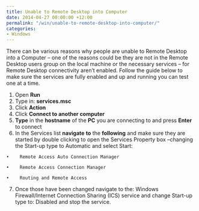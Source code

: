 ```yaml
---
title: Unable to Remote Desktop into Computer
date: 2014-04-27 00:00:00 +12:00
permalink: "/win/unable-to-remote-desktop-into-computer/"
categories:
- Windows
---
```


There can be various reasons why people are unable to Remote Desktop into a Computer – one of the reasons could be they are not in the Remote Desktop users group on the local machine or the necessary services – for Remote Desktop connectivity aren’t enabled. Follow the guide below to make sure the services are fully enabled and up and running you can test one at a time.

  1. Open **Run**
  2. Type in: **services.msc**
  3. Click **Action**
  4. Click **Connect to another computer**
  5. **Type** in the **hostname** of the **PC** you are connecting to and press **Enter** to connect
  6. In the Services list **navigate** **to** the **following** and make sure they are started by double clicking to open the Services Property box –changing the Start-up type to Automatic and select Start:
  
    •    Remote Access Auto Connection Manager
  
    •    Remote Access Connection Manager
  
    •    Routing and Remote Access
  7. Once those have been changed navigate to the: Windows Firewall/Internet Connection Sharing (ICS) service and change Start-up type to: Disabled and stop the service.
